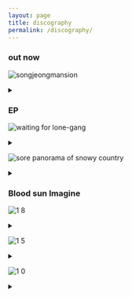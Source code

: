 ```yaml
---
layout: page
title: discography
permalink: /discography/
---
```


### out now

![songjeongmansion](https://user-images.githubusercontent.com/88064813/135745161-d81c6018-b0a0-4e65-8739-67449e150c3b.jpeg)
<details> <summary></summary>
<div markdown="1">
  송정맨션<br>
  songjeongmansion<br>   
  released October 3, 2021<br>   
  all songs by gim llama & Khundi Panda<br>
  mastered by Gyeongseon Park @Boost Knob<br>
  cover painted by 이환동<br>    
  digital album -> soon<br>
</div>
</details>


### EP

![waiting for lone-gang](https://user-images.githubusercontent.com/88064813/127306889-c2d3608b-b31e-4b7d-a0c0-7b6a015b7f19.jpg)   
<details> <summary></summary>
<div markdown="1">
  외톨이갱을 기다리며<br>
  waiting for lone-gang<br>   
  released January 25, 2019<br>   
  all songs by gim llama<br>
  cover designed by kimmoondog<br>    
  compact disc -> <a href="http://gimbabrecords.com/product/detail.html?product_no=12948&cate_no=29&display_group=1">gimbabrecords</a>
  | <a href="https://www.hyangmusic.com/View.php?cate_code=KINR&code=4675&album_mode=music">hyangmusic</a><br>
  digital album -> <a href="https://gimllama.bandcamp.com/album/waiting-for-lone-gang">bandcamp</a>
  | <a href="https://open.spotify.com/album/2C0aLwmX66ab2iGDcPPSDf?si=rZETRJNWTQW2d-4cVS2d6Q&dl_branch=1">spotify</a><br>
</div>
</details>

![sore panorama of snowy country](https://user-images.githubusercontent.com/88064813/127309720-0f152b63-0190-419a-a5ed-fdaa67d7d63a.jpg)   
<details> <summary></summary>
<div markdown="1">
  설국의 쓰라린 주마등<br>
  sore panorama of snowy country<br>    
  released July 6, 2016<br>   
  all songs by gim llama<br>
  cover painted by chitosan<br>
</div>
</details>

### Blood sun Imagine

![1 8](https://user-images.githubusercontent.com/88064813/127410481-d5a82db4-5724-41b7-8e6a-f6cbf08bbfa3.jpg)
<details> <summary></summary>
<div markdown="1">
  괴작 1.8<br>
  strange works 1.8<br>   
  released July 19, 2018<br>   
  all songs by Blood sun Imagine<br>
  cover designed by kimmoondog<br>
</div>
</details>

![1 5](https://user-images.githubusercontent.com/88064813/127410631-9d5799f7-9334-4e8b-9b55-846e9d4ba313.jpg)
<details> <summary></summary>
<div markdown="1">
  괴작 1.5<br>
  strange works 1.5<br>   
  released March 27, 2016<br>   
  all songs by Blood sun Imagine<br>
  cover designed by kimmoondog<br>
</div>
</details>

![1 0](https://user-images.githubusercontent.com/88064813/127410774-5dc2dc6d-e343-49de-89da-e9241de6b777.jpg)
<details> <summary></summary>
<div markdown="1">
  괴작<br>
  strange works<br>   
  released June 14, 2015<br>   
  all songs by Blood sun Imagine<br>
</div>
</details>
